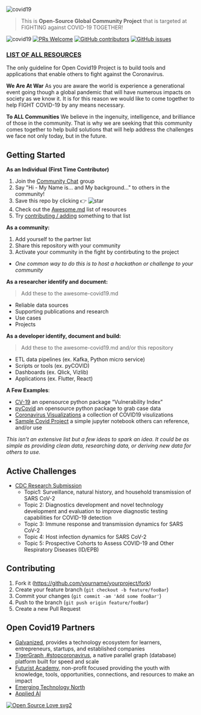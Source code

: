 ![covid19](https://github.com/opencovid-19/main/blob/master/covid_logo.png)

> This is **Open-Source Global Community Project** that is targeted at FIGHTING against COVID-19 TOGETHER!

![covid19](https://www.cityofmonrovia.org/Home/ShowPublishedImage/9390/637194345629530000)
[![PRs Welcome](https://img.shields.io/badge/PRs-welcome-brightgreen.svg?style=flat-square)](http://makeapullrequest.com)
[![GitHub contributors](https://img.shields.io/github/contributors/Naereen/StrapDown.js.svg)](https://github.com/opencovid-19/data/graphs/contributors)
[![GitHub issues](https://img.shields.io/github/issues/Naereen/StrapDown.js.svg)](https://github.com/opencovid-19/data/issues)

### [LIST OF ALL RESOURCES](https://github.com/opencovid-19/main/blob/master/awesome-covid19.md)
The only guideline for Open Covid19 Project is to build tools and applications that enable others to fight against the Coronavirus.

**We Are At War**
As you are aware the world is experience a generational event going though a global pandemic that will have numerous impacts on society as we know it. It is for this reason we would like to come together to help FIGHT COVID-19 by any means necessary.

**To ALL Communities**
We believe in the ingenuity, intelligence, and brilliance of those in the community. That is why we are seeking that this community comes together to help build solutions that will help address the challenges we face not only today, but in the future.

## Getting Started
**As an Individual (First Time Contributor)**
1. Join the [Community Chat](https://discord.gg/UPWK3GA) group
2. Say "Hi - My Name is... and My background..." to others in the community!
3. Save this repo by clicking :point_right: ![star](https://img.shields.io/github/stars/opencovid-19/main?style=social)
4. Check out the [Awesome.md](https://github.com/opencovid-19/main/blob/master/awesome-covid19.md) list of resources
5. Try [contributing / adding](#contributing) something to that list 

**As a community:**
1. Add yourself to the partner list
2. Share this repository with your community
3. Activate your community in the fight by contirbuting to the project
* *One common way to do this is to host a hackathon or challenge to your community*

**As a researcher identify and document:**
> Add these to the awesome-covid19.md
- Reliable data sources
- Supporting publications and research
- Use cases
- Projects

**As a developer identify, document and build:**
> Add these to the awesome-covid19.md and/or this repository
- ETL data pipelines (ex. Kafka, Python micro service)
- Scripts or tools (ex. pyCOVID)
- Dashboards (ex. Qlick, Vizlib)
- Applications (ex. Flutter, React)

**A Few Examples**:
* [CV-19](https://github.com/closedloop-ai/cv19index) an opensource python package “Vulnerability Index” 
* [pyCovid](https://github.com/sudharshan-ashok/pycovid) an opensource python package to grab case data
* [Coronavirus Visualizations](https://observablehq.com/collection/@observablehq/coronavirus) a collection of COVID19 visulizations
* [Sample Covid Project](https://colab.research.google.com/drive/1TLUcYR-CqxTGzw-g5Ap2yzh-b2WZMrrr) a simple jupyter notebook others can reference, and/or use

*This isn’t an extensive list but a few ideas to spark an idea. It could be as simple as providing clean data, researching data, or deriving new data for others to use.*

## Active Challenges
* [CDC Research Submission](https://github.com/opencovid-19/main/blob/master/COVID-19%2BBAA%2BFY20%2B-%2B75D301-20-R-67897.pdf)
  * Topic1: Surveillance, natural history, and household transmission of SARS CoV-2
  * Topic 2: Diagnostics development and novel technology development and evaluation to improve diagnostic testing capabilities for COVID-19 detection
  * Topic 3: Immune response and transmission dynamics for SARS CoV-2
  * Topic 4: Host infection dynamics for SARS CoV-2
  * Topic 5: Prospective Cohorts to Assess COVID-19 and Other Respiratory Diseases (ID/EPB)


## Contributing
1. Fork it (<https://github.com/yourname/yourproject/fork>)
2. Create your feature branch (`git checkout -b feature/fooBar`)
3. Commit your changes (`git commit -am 'Add some fooBar'`)
4. Push to the branch (`git push origin feature/fooBar`)
5. Create a new Pull Request

## Open Covid19 Partners
* [Galvanized](https://www.galvanize.com/), provides a technology ecosystem for learners, entrepreneurs, startups, and established companies
* [TigerGraph ,#stopcoronavirus](https://www.tigergraph.com/stopcoronavirus/), a native parallel graph (database) platform built for speed and scale
* [Futurist Academy](https://futuristacademy.org), non-profit focused providing the youth with knowledge, tools, opportunities, connections, and resources to make an impact
* [Emerging Technology North](https://www.meetup.com/applied_ai)
* [Applied AI](https://www.meetup.com/applied_ai)

[![Open Source Love svg2](https://badges.frapsoft.com/os/v2/open-source.svg?v=103)](https://github.com/ellerbrock/open-source-badges/)


